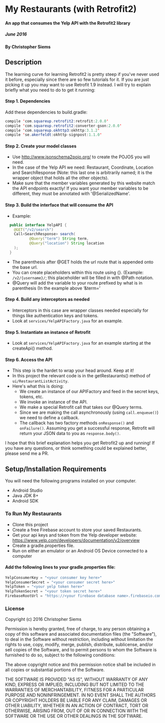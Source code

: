 # My Restaurants (with Retrofit2)

#### An app that consumes the Yelp API with the Retrofit2 library

##### June 2016

#### By Christopher Siems

## Description

The learning curve for learning Retrofit2 is pretty steep if you've never used it before, especially since there are so few tutorials for it. If you are just picking it up you may want to use Retrofit 1.9 instead. I will try to explain briefly what you need to do to get it running:

#### Step 1. Dependencies
Add these dependencies to build.gradle:
``` java
compile 'com.squareup.retrofit2:retrofit:2.0.0'
compile 'com.squareup.retrofit2:converter-gson:2.0.0'
compile 'com.squareup.okhttp3:okhttp:3.1.2'
compile 'se.akerfeldt:okhttp-signpost:1.1.0'
```

#### Step 2. Create your model classes
* Use http://www.jsonschema2pojo.org/ to create the POJOS you will need.
* In the case of the Yelp API we need: Restaurant, Coordinate, Location and SearchResponse (Note: this last one is arbitrarily named; it is the wrapper object that holds all the other objects).
* Make sure that the member variables generated by this website match the API endpoints exactly! If you want your member variables to be different, they must be annotated with '@SerializedName'.

#### Step 3. Build the interface that will consume the API
* Example:
```java
  public interface YelpAPI {
    @GET("/v2/search")
    Call<SearchResponse> search(
           @Query("term") String term,
           @Query("location") String location
    );
  }
  ```
* The parenthesis after @GET holds the url route that is appended onto the base url.
* You can create placeholders within this route using {}. (Example: `/v2/{username}/`; this placeholder will be filled in with @Path notation.
* @Query will add the variable to your route prefixed by what is in parenthesis (In  the example above ‘&term=<term string>’

#### Step 4. Build any interceptors as needed
* Interceptors in this case are wrapper classes needed especially for things like authentication keys and tokens.
* Look at `services/YelpAPIFactory.java` for an example.

#### Step 5. Instantiate an instance of Retrofit
* Look at `services/YelpAPIFactory.java` for an example starting at the createApi() method.

#### Step 6. Access the API
* This step is the hardet to wrap your head around. Keep at it!
* In this project the relevant code is in the getRestaurants() method of `ui/RestaurantListActivity`.
* Here's what this is doing:
  - We create an instance of our APIFactory and feed in the secret keys, tokens, etc.
  - We invoke an instance of the API.
  - We make a special Retrofit call that takes our @Query terms.
  - Since we are making the call asynchronously (using `call.enqueue()`) we need to define a callback.
  - The callback has two factory methods `onResponse()` and `onFailure()`. Assuming you get a successful response, Retrofit will return your JSON data to you as `response.body()`.

I hope that this brief explanation helps you get Retrofit2 up and running! If you have any questions, or think something could be explained better, please send me a PR.

## Setup/Installation Requirements
You will need the following programs installed on your computer.
* Android Studio
* Java JDK 8+
* Android SDK

### To Run My Restaurants
* Clone this project
* Create a free Firebase account to store your saved Restaurants.
* Get your api keys and token from the Yelp developer website: https://www.yelp.com/developers/documentation/v2/overview
* Create a gradle.properties file.
* Run on either an emulator or an Android OS Device connected to a computer

#### Add the following lines to your gradle.properties file:

``` java
YelpConsumerKey = "<your consumer key here>"
YelpConsumerSecret = "<your consumer secret here>"
YelpToken = "<your yelp token here>"
YelpTokenSecret = "<your token secret here>"
FirebaseRootUrl = "https://<your firebase database name>.firebaseio.com/"
```

### License
Copyright (c) 2016 Christopher Siems

Permission is hereby granted, free of charge, to any person obtaining a copy of this software and associated documentation files (the "Software"), to deal in the Software without restriction, including without limitation the rights to use, copy, modify, merge, publish, distribute, sublicense, and/or sell copies of the Software, and to permit persons to whom the Software is furnished to do so, subject to the following conditions:

The above copyright notice and this permission notice shall be included in all copies or substantial portions of the Software.

THE SOFTWARE IS PROVIDED "AS IS", WITHOUT WARRANTY OF ANY KIND, EXPRESS OR IMPLIED, INCLUDING BUT NOT LIMITED TO THE WARRANTIES OF MERCHANTABILITY, FITNESS FOR A PARTICULAR PURPOSE AND NONINFRINGEMENT. IN NO EVENT SHALL THE AUTHORS OR COPYRIGHT HOLDERS BE LIABLE FOR ANY CLAIM, DAMAGES OR OTHER LIABILITY, WHETHER IN AN ACTION OF CONTRACT, TORT OR OTHERWISE, ARISING FROM, OUT OF OR IN CONNECTION WITH THE SOFTWARE OR THE USE OR OTHER DEALINGS IN THE SOFTWARE.
